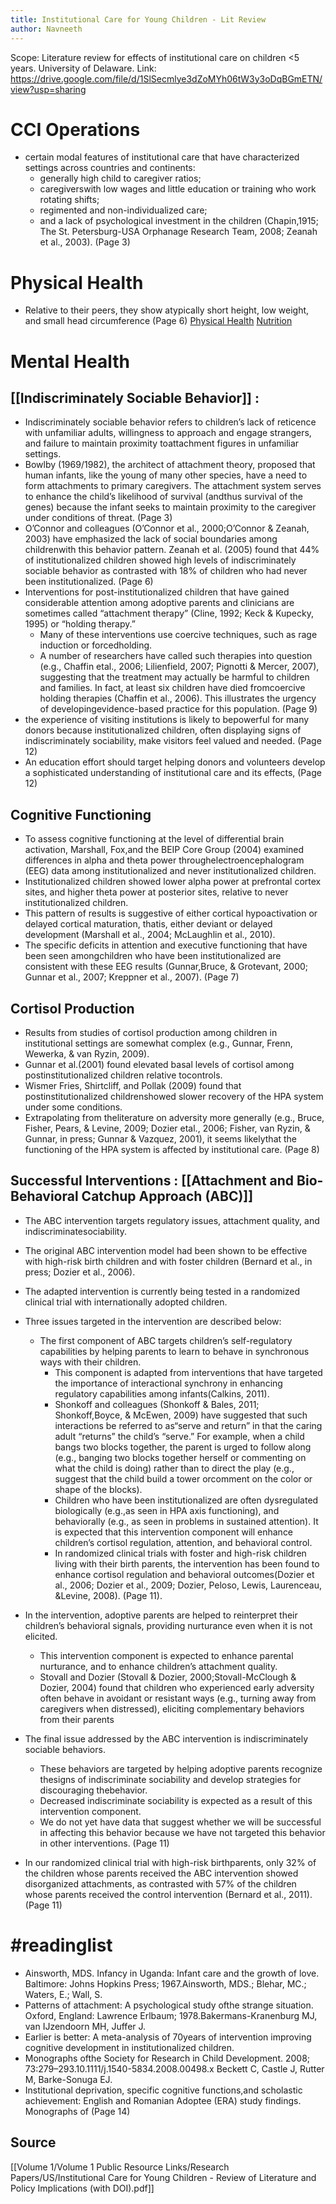 ```yaml
---
title: Institutional Care for Young Children - Lit Review
author: Navneeth
---
```


Scope:  Literature review for effects of institutional care on children <5 years. University of Delaware.
Link: https://drive.google.com/file/d/1SlSecmlye3dZoMYh06tW3y3oDqBGmETN/view?usp=sharing

# CCI Operations
- certain modal features of institutional care that have characterized settings across countries and continents:
	- generally high child to caregiver ratios; 
	- caregiverswith low wages and little education or training who work rotating shifts; 
	- regimented and non-individualized care;
	-  and a lack of psychological investment in the children (Chapin,1915; The St. Petersburg-USA Orphanage Research Team, 2008; Zeanah et al., 2003). (Page 3)

# Physical Health

- Relative to their peers, they show atypically short height, low weight, and small head circumference (Page 6) [Physical Health](Volume%201/Roll%20Ups/Physical%20Health.md) [Nutrition](Volume%201/Roll%20Ups/Nutrition.md)

# Mental Health
 ## [[Indiscriminately Sociable Behavior]] : 
- Indiscriminately sociable behavior refers to children’s lack of reticence with unfamiliar adults, willingness to approach and engage strangers, and failure to maintain proximity toattachment figures in unfamiliar settings. 
- Bowlby (1969/1982), the architect of attachment theory, proposed that human infants, like the young of many other species, have a need to form attachments to primary caregivers. The attachment system serves to enhance the child’s likelihood of survival (andthus survival of the genes) because the infant seeks to maintain proximity to the caregiver under conditions of threat. (Page 3)
-  O’Connor and colleagues (O’Connor et al., 2000;O’Connor & Zeanah, 2003) have emphasized the lack of social boundaries among childrenwith this behavior pattern. Zeanah et al. (2005) found that 44% of institutionalized children showed high levels of indiscriminately sociable behavior as contrasted with 18% of children who had never been institutionalized. (Page 6)
- Interventions for post-institutionalized children that have gained considerable attention among adoptive parents and clinicians are sometimes called “attachment therapy” (Cline, 1992; Keck & Kupecky, 1995) or “holding therapy.”
	- Many of these interventions use coercive techniques, such as rage induction or forcedholding.
	-  A number of researchers have called such therapies into question (e.g., Chaffin etal., 2006; Lilienfield, 2007; Pignotti & Mercer, 2007), suggesting that the treatment may actually be harmful to children and families. In fact, at least six children have died fromcoercive holding therapies (Chaffin et al., 2006). This illustrates the urgency of developingevidence-based practice for this population. (Page 9)
- the experience of visiting institutions is likely to bepowerful for many donors because institutionalized children, often displaying signs of indiscriminately sociability, make visitors feel valued and needed.  (Page 12)
- An education effort should target helping donors and volunteers develop a sophisticated understanding of institutional care and its effects,  (Page 12)
## Cognitive Functioning
-  To assess cognitive functioning at the level of differential brain activation, Marshall, Fox,and the BEIP Core Group (2004) examined differences in alpha and theta power throughelectroencephalogram (EEG) data among institutionalized and never institutionalized children. 
-  Institutionalized children showed lower alpha power at prefrontal cortex sites, and higher theta power at posterior sites, relative to never institutionalized children. 
-  This pattern of results is suggestive of either cortical hypoactivation or delayed cortical maturation, thatis, either deviant or delayed development (Marshall et al., 2004; McLaughlin et al., 2010).
- The specific deficits in attention and executive functioning that have been seen amongchildren who have been institutionalized are consistent with these EEG results (Gunnar,Bruce, & Grotevant, 2000; Gunnar et al., 2007; Kreppner et al., 2007). (Page 7)
## Cortisol Production
- Results from studies of cortisol production among children in institutional settings are somewhat complex (e.g., Gunnar, Frenn, Wewerka, & van Ryzin, 2009).
- Gunnar et al.(2001) found elevated basal levels of cortisol among postinstitutionalized children relative tocontrols.
- Wismer Fries, Shirtcliff, and Pollak (2009) found that postinstitutionalized childrenshowed slower recovery of the HPA system under some conditions. 
- Extrapolating from theliterature on adversity more generally (e.g., Bruce, Fisher, Pears, & Levine, 2009; Dozier etal., 2006; Fisher, van Ryzin, & Gunnar, in press; Gunnar & Vazquez, 2001), it seems likelythat the functioning of the HPA system is affected by institutional care. (Page 8)


## Successful Interventions : [[Attachment and Bio-Behavioral Catchup Approach (ABC)]]
- The ABC intervention targets regulatory issues, attachment quality, and indiscriminatesociability. 
- The original ABC intervention model had been shown to be effective with high-risk birth children and with foster children (Bernard et al., in press; Dozier et al., 2006). 
- The adapted intervention is currently being tested in a randomized clinical trial with internationally adopted children. 
- Three issues targeted in the intervention are described below:
	- The first component of ABC targets children’s self-regulatory capabilities by helping parents to learn to behave in synchronous ways with their children. 
		- This component is adapted from interventions that have targeted the importance of interactional synchrony in enhancing regulatory capabilities among infants(Calkins, 2011). 
		- Shonkoff and colleagues (Shonkoff & Bales, 2011; Shonkoff,Boyce, & McEwen, 2009) have suggested that such interactions be referred to as“serve and return” in that the caring adult “returns” the child’s “serve.” For example, when a child bangs two blocks together, the parent is urged to follow along (e.g., banging two blocks together herself or commenting on what the child is doing) rather than to direct the play (e.g., suggest that the child build a tower orcomment on the color or shape of the blocks).
		- Children who have been institutionalized are often dysregulated biologically (e.g.,as seen in HPA axis functioning), and behaviorally (e.g., as seen in problems in sustained attention). It is expected that this intervention component will enhance children’s cortisol regulation, attention, and behavioral control. 
		- In randomized clinical trials with foster and high-risk children living with their birth parents, the intervention has been found to enhance cortisol regulation and behavioral outcomes(Dozier et al., 2006; Dozier et al., 2009; Dozier, Peloso, Lewis, Laurenceau, &Levine, 2008). (Page 11).
- In the intervention, adoptive parents are helped to reinterpret their children’s behavioral signals, providing nurturance even when it is not elicited. 
	- This intervention component is expected to enhance parental nurturance, and to enhance children’s attachment quality. 
	- Stovall and Dozier (Stovall & Dozier, 2000;Stovall-McClough & Dozier, 2004) found that children who experienced early adversity often behave in avoidant or resistant ways (e.g., turning away from caregivers when distressed), eliciting complementary behaviors from their parents

-  The final issue addressed by the ABC intervention is indiscriminately sociable behaviors.
	-  These behaviors are targeted by helping adoptive parents recognize thesigns of indiscriminate sociability and develop strategies for discouraging thebehavior.
	-  Decreased indiscriminate sociability is expected as a result of this intervention component. 
	- We do not yet have data that suggest whether we will be successful in affecting this behavior because we have not targeted this behavior in other interventions. (Page 11)

- In our randomized clinical trial with high-risk birthparents, only 32% of the children whose parents received the ABC intervention showed disorganized attachments, as contrasted with 57% of the children whose parents received the control intervention (Bernard et al., 2011). (Page 11)

# #readinglist 
- Ainsworth, MDS. Infancy in Uganda: Infant care and the growth of love. Baltimore: Johns Hopkins Press; 1967.Ainsworth, MDS.; Blehar, MC.; Waters, E.; Wall, S. 
- Patterns of attachment: A psychological study ofthe strange situation. Oxford, England: Lawrence Erlbaum; 1978.Bakermans-Kranenburg MJ, van IJzendoorn MH, Juffer J. 
- Earlier is better: A meta-analysis of 70years of intervention improving cognitive development in institutionalized children. 
- Monographs ofthe Society for Research in Child Development. 2008; 73:279–293.10.1111/j.1540-5834.2008.00498.x Beckett C, Castle J, Rutter M, Barke-Sonuga EJ. 
- Institutional deprivation, specific cognitive functions,and scholastic achievement: English and Romanian Adoptee (ERA) study findings. Monographs of (Page 14)

## Source
[[Volume 1/Volume 1 Public Resource Links/Research Papers/US/Institutional Care for Young Children -  Review of Literature and Policy Implications  (with DOI).pdf]]